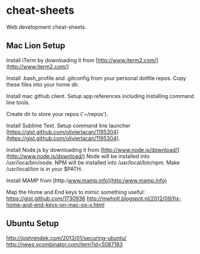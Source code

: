 cheat-sheets
============

Web development cheat-sheets.


## Mac Lion Setup

Install iTerm by downloading it from [http://www.iterm2.com/](http://www.iterm2.com/)

Install .bash_profile and .gitconfig from your personal dotfile repos. Copy these files into your home dir.

Install mac github client. Setup app references including installing command line tools.

Create dir to store your repos ('~/repos').  

Install Sublime Text.
Setup command line launcher [https://gist.github.com/olivierlacan/1195304](https://gist.github.com/olivierlacan/1195304).

Install Node.js by downloading it from [http://www.node.js/download/](http://www.node.js/download/)
Node will be installed into /usr/loca/bin/node. NPM will be installed into /usr/local/bin/npm. Make /usr/local/bin is in your $PATH.

Install MAMP from [http:/www.mamp.info](http:/www.mamp.info)

Map the Home and End keys to mimic something useful: 
https://gist.github.com/1730936
http://mwholt.blogspot.nl/2012/09/fix-home-and-end-keys-on-mac-os-x.html

## Ubuntu Setup ##

http://joshrendek.com/2013/01/securing-ubuntu/
http://news.ycombinator.com/item?id=5087183
